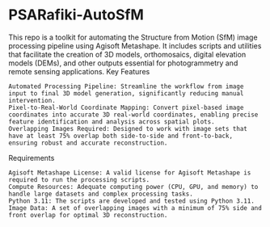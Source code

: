 # PSARafiki-AutoSfM

This repo is a toolkit for automating the Structure from Motion (SfM) image processing pipeline using Agisoft Metashape. It includes scripts and utilities that facilitate the creation of 3D models, orthomosaics, digital elevation models (DEMs), and other outputs essential for photogrammetry and remote sensing applications.
Key Features

    Automated Processing Pipeline: Streamline the workflow from image input to final 3D model generation, significantly reducing manual intervention.
    Pixel-to-Real-World Coordinate Mapping: Convert pixel-based image coordinates into accurate 3D real-world coordinates, enabling precise feature identification and analysis across spatial plots.
    Overlapping Images Required: Designed to work with image sets that have at least 75% overlap both side-to-side and front-to-back, ensuring robust and accurate reconstruction.

Requirements

    Agisoft Metashape License: A valid license for Agisoft Metashape is required to run the processing scripts.
    Compute Resources: Adequate computing power (CPU, GPU, and memory) to handle large datasets and complex processing tasks.
    Python 3.11: The scripts are developed and tested using Python 3.11.
    Image Data: A set of overlapping images with a minimum of 75% side and front overlap for optimal 3D reconstruction.